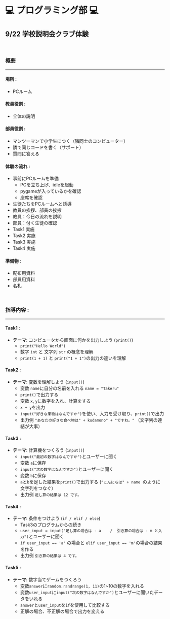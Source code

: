 # :computer: プログラミング部 :computer:
## 9/22 学校説明会クラブ体験
&nbsp;



### 概要
---

#### **場所** : 

- PCルーム


#### **教員役割** :

- 全体の説明



#### **部員役割** : 

- マンツーマンで小学生につく（隣同士のコンピューター）
- 隣で同じコードを書く（サポート）
- 質問に答える


#### **体験の流れ** :

- 事前にPCルームを準備
	- PCを立ち上げ、idleを起動
	- pygameが入っているかを確認
	- 座席を確認
- 生徒たちをPCルームへと誘導 
- 教員の挨拶、部員の挨拶
- 教員：今日の流れを説明
- 部員：付く生徒の確認
- Task1 実施
- Task2 実施
- Task3 実施
- Task4 実施


#### **準備物** :

- 配布用資料
- 部員用資料
- 名札

&nbsp;


### **指導内容** :
---

#### **Task1** :

- **テーマ**: コンピュータから画面に何かを出力しよう (`print()`)
	- `print("Hello World")`
	- 数字 `int` と 文字列 `str` の概念を理解
	- `print(1 + 1)` と `print("1 + 1")`の出力の違いを理解


#### **Task2** :

- **テーマ**: 変数を理解しよう (`input()`)
	- 変数 `name`に自分の名前を入れる `name = "Takeru"`
	- `print()`で出力する
	- 変数 `x`, `y`に数字を入れ、計算をする
	- `x + y`を出力
	- `input("好きな果物はなんですか")`を使い、入力を受け取り、`print()`で出力
	- 出力例 `"あなたの好きな食べ物は" + kudamono" + "ですね。"` （文字列の連結が大事）


#### **Task3** :

- **テーマ**: 計算機をつくろう (`input()`)
	- `input("最初の数字はなんですか")`とユーザーに聞く
	- 変数 `a`に保存
	- `input("次の数字はなんですか")`とユーザーに聞く
	- 変数 `b`に保存
	- `a`と`b`を足した結果を`print()`で出力する (`"こんにちは" + name `のように文字列をつなぐ）
	- 出力例 `足し算の結果は 12 です。`



#### **Task4** :

- **テーマ**: 条件をつけよう (`if / elif / else`)
	- Task3のプログラムからの続き
	- `user_input = input("足し算の場合は - a    /  引き算の場合は - m と入力")`とユーザーに聞く
	- `if user_input == 'a'` の場合と `elif user_input == 'm'`の場合の結果を作る
	- 出力例 `引き算の結果は 4 です。`


#### **Task5** :

- **テーマ**: 数字当てゲームをつくろう
	- 変数`answer`に`random.randrange(1, 11)`の1~10の数字を入れる
	- 変数`user_input`に`input("次の数字はなんですか")`とユーザーに聞いたデータをいれる
	- `answer`と`user_input`を`if`を使用して比較する
	- 正解の場合、不正解の場合で出力を変える








